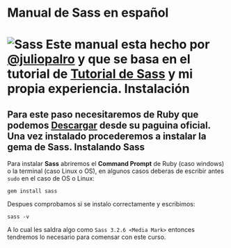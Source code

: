 Manual de Sass en español
=========================
![Sass](http://imageshack.us/f/513/bmw1coupe26ir5.jpg)
Este manual esta hecho por [@juliopalro](https://twitter.com/juliopalro) y que se basa en el tutorial de [Tutorial de Sass](http://sass-lang.com/tutorial.html) y mi propia experiencia.
Instalación
===========
Para este paso necesitaremos de Ruby que podemos [Descargar](http://www.ruby-lang.org/es/downloads/) desde su paguina oficial. Una vez instalado procederemos a instalar la gema de Sass.
Instalando Sass
------------------
Para instalar **Sass** abriremos el **Command Prompt** de Ruby (caso windows) o la terminal (caso Linux o OS), en algunos casos deberas de escribir antes `sudo` en el caso de OS o Linux:

	gem install sass 

Despues comprobamos si se instalo correctamente y escribimos:

	sass -v

A lo cual les saldra algo como `Sass 3.2.6 <Media Mark>` entonces tendremos lo necesario para comensar con este curso.

